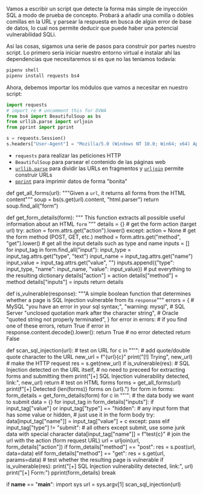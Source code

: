 Vamos a escribir un script que detecte la forma más simple de inyección SQL a modo de prueba de concepto. Probará a añadir una comilla o dobles comillas en la URL y parsear la respuesta en busca de algún error de base de datos, lo cual nos permite deducir que puede haber una potencial vulnerabilidad SQLi.

Así las cosas, sigamos una serie de pasos para construir por partes nuestro script. Lo primero sería iniciar nuestro entorno virtual e instalar ahí las dependencias que necesitaremos si es que no las teníamos todavía:

```sh
pipenv shell
pipenv install requests bs4
```

Ahora, debemos importar los módulos que vamos a necesitar en nuestro script:

```py
import requests
# import re # uncomment this for DVWA
from bs4 import BeautifulSoup as bs
from urllib.parse import urljoin
from pprint import pprint

s = requests.Session()
s.headers["User-Agent"] = "Mozilla/5.0 (Windows NT 10.0; Win64; x64) AppleWebKit/537.36 (KHTML, like Gecko) Chrome/83.0.4103.106 Safari/537.36"
```

+ `requests` para realizar las peticiones HTTP
+ `BeautifulSoup` para parsear el contenido de las páginas web
+ [`urllib.parse`](https://rico-schmidt.name/pymotw-3/urllib.parse/index.html) para dividir las URLs en fragmentos y [`urljoin`](https://docs.python.org/es/3/library/urllib.parse.html#urllib.parse.urljoin) permite construir URLs
+ [`pprint`](https://docs.python.org/es/3/library/pprint.html) para imprimir datos de forma "bonita"

def get_all_forms(url):
    """Given a `url`, it returns all forms from the HTML content"""
    soup = bs(s.get(url).content, "html.parser")
    return soup.find_all("form")


def get_form_details(form):
    """
    This function extracts all possible useful information about an HTML `form`
    """
    details = {}
    # get the form action (target url)
    try:
        action = form.attrs.get("action").lower()
    except:
        action = None
    # get the form method (POST, GET, etc.)
    method = form.attrs.get("method", "get").lower()
    # get all the input details such as type and name
    inputs = []
    for input_tag in form.find_all("input"):
        input_type = input_tag.attrs.get("type", "text")
        input_name = input_tag.attrs.get("name")
        input_value = input_tag.attrs.get("value", "")
        inputs.append({"type": input_type, "name": input_name, "value": input_value})
    # put everything to the resulting dictionary
    details["action"] = action
    details["method"] = method
    details["inputs"] = inputs
    return details


def is_vulnerable(response):
    """A simple boolean function that determines whether a page 
    is SQL Injection vulnerable from its `response`"""
    errors = {
        # MySQL
        "you have an error in your sql syntax;",
        "warning: mysql",
        # SQL Server
        "unclosed quotation mark after the character string",
        # Oracle
        "quoted string not properly terminated",
    }
    for error in errors:
        # if you find one of these errors, return True
        if error in response.content.decode().lower():
            return True
    # no error detected
    return False


def scan_sql_injection(url):
    # test on URL
    for c in "\"'":
        # add quote/double quote character to the URL
        new_url = f"{url}{c}"
        print("[!] Trying", new_url)
        # make the HTTP request
        res = s.get(new_url)
        if is_vulnerable(res):
            # SQL Injection detected on the URL itself, 
            # no need to preceed for extracting forms and submitting them
            print("[+] SQL Injection vulnerability detected, link:", new_url)
            return
    # test on HTML forms
    forms = get_all_forms(url)
    print(f"[+] Detected {len(forms)} forms on {url}.")
    for form in forms:
        form_details = get_form_details(form)
        for c in "\"'":
            # the data body we want to submit
            data = {}
            for input_tag in form_details["inputs"]:
                if input_tag["value"] or input_tag["type"] == "hidden":
                    # any input form that has some value or hidden,
                    # just use it in the form body
                    try:
                        data[input_tag["name"]] = input_tag["value"] + c
                    except:
                        pass
                elif input_tag["type"] != "submit":
                    # all others except submit, use some junk data with special character
                    data[input_tag["name"]] = f"test{c}"
            # join the url with the action (form request URL)
            url = urljoin(url, form_details["action"])
            if form_details["method"] == "post":
                res = s.post(url, data=data)
            elif form_details["method"] == "get":
                res = s.get(url, params=data)
            # test whether the resulting page is vulnerable
            if is_vulnerable(res):
                print("[+] SQL Injection vulnerability detected, link:", url)
                print("[+] Form:")
                pprint(form_details)
                break   

if __name__ == "__main__":
    import sys
    url = sys.argv[1]
    scan_sql_injection(url)

```